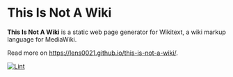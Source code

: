 # This Is Not A Wiki

**This Is Not A Wiki** is a static web page generator for Wikitext, a wiki markup language for MediaWiki.

Read more on https://lens0021.github.io/this-is-not-a-wiki/.

[![Lint](https://github.com/lens0021/this-is-not-a-wiki/actions/workflows/lint.yaml/badge.svg)](https://github.com/lens0021/this-is-not-a-wiki/actions/workflows/lint.yaml)
